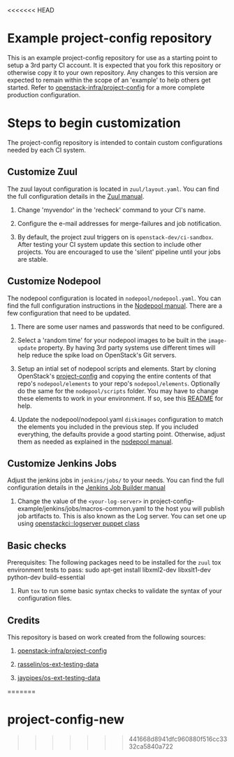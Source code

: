 <<<<<<< HEAD
# Example project-config repository

This is an example project-config repository for use as a
starting point to setup a 3rd party CI account. It is expected that you
fork this repository or otherwise copy it to your own repository. Any
changes to this version are expected to remain within the scope of an
'example' to help others get started. Refer to
[openstack-infra/project-config](https://git.openstack.org/cgit/openstack-infra/project-config/)
for a more complete production configuration.

# Steps to begin customization

The project-config repository is intended to contain custom configurations
needed by each CI system.

## Customize Zuul

The zuul layout configuration is located in `zuul/layout.yaml`. You can find
the full configuration details in the [Zuul manual](http://docs.openstack.org/infra/zuul/).

1. Change 'myvendor' in the 'recheck' command to your CI's name.

2. Configure the e-mail addresses for merge-failures and job notification.

3. By default, the project zuul triggers on is `openstack-dev/ci-sandbox`.
   After testing your CI system update this section to include other projects.
   You are encouraged to use the 'silent' pipeline until your jobs are stable.

## Customize Nodepool

The nodepool configuration is located in `nodepool/nodepool.yaml`. You can
find the full configuration instructions in the [Nodepool manual](http://docs.openstack.org/infra/nodepool/).
There are a few configuration that need to be updated.

1. There are some user names and passwords that need to be configured.

2. Select a 'random time' for your nodepool images to be built in the
   `image-update` property. By having 3rd party systems use different
   times will help reduce the spike load on OpenStack's Git servers.

3. Setup an intial set of nodepool scripts and elements. Start by cloning
   OpenStack's [project-config](https://git.openstack.org/cgit/openstack-infra/project-config/)
   and copying the entire contents of that repo's `nodepool/elements` to your repo's
   `nodepool/elements`. Optionally do the same for the `nodepool/scripts`
   folder. You may have to change these elements to work in your environment.
   If so, see this [README](http://git.openstack.org/cgit/openstack-infra/project-config/tree/nodepool/elements/README.rst)
   for help.

4. Update the nodepool/nodepool.yaml `diskimages` configuration to
   match the elements you included in the previous step. If you included everything, the defaults
   provide a good starting point. Otherwise, adjust them as needed as explained
   in the [nodepool manual](http://docs.openstack.org/infra/nodepool/configuration.html#diskimages).

## Customize Jenkins Jobs

Adjust the jenkins jobs in `jenkins/jobs/` to your needs. You can find the full configuration details in the
[Jenkins Job Builder manual](http://docs.openstack.org/infra/jenkins-job-builder/)

1. Change the value of the `<your-log-server>` in project-config-example/jenkins/jobs/macros-common.yaml
   to the host you will publish
   job artifacts to. This is also known as the Log server. You can set one up using
   [openstackci::logserver puppet class](https://git.openstack.org/cgit/openstack-infra/puppet-openstackci/tree/manifests/logserver.pp)

## Basic checks

Prerequisites: The following packages need to be installed for the `zuul` tox environment tests to pass:
sudo apt-get install libxml2-dev libxslt1-dev  python-dev build-essential

1. Run `tox` to run some basic syntax checks to validate the syntax of your configuration files.

## Credits

This repository is based on work created from the following sources:

1. [openstack-infra/project-config](https://git.openstack.org/cgit/openstack-infra/project-config/)

2. [rasselin/os-ext-testing-data](https://github.com/rasselin/os-ext-testing-data)

3. [jaypipes/os-ext-testing-data](https://github.com/jaypipes/os-ext-testing-data)

=======
# project-config-new
>>>>>>> 441668d8941dfc960880f516cc3332ca5840a722
